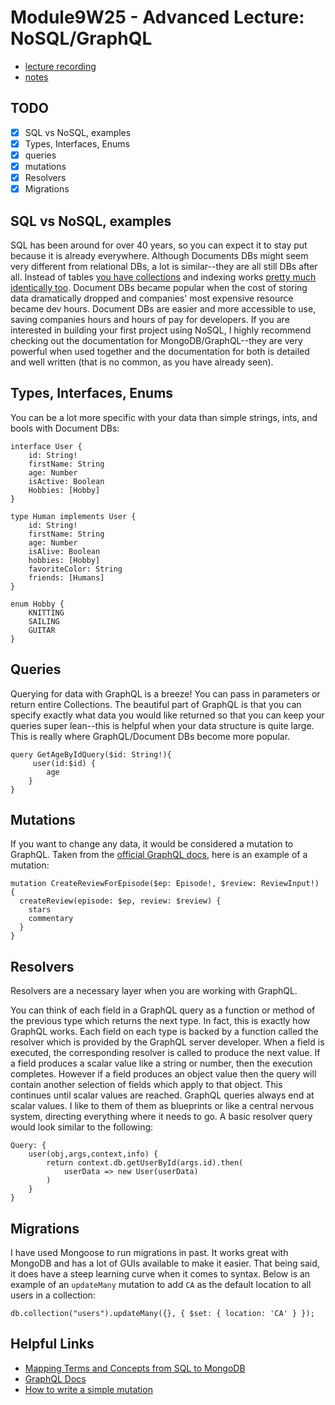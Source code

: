 # Module9W25 - Advanced Lecture: NoSQL/GraphQL

- [lecture recording](https://vimeo.com/667560936/5cfe642607)
- [notes](https://github.com/connkat/lecture_notes/tree/master/Module9/Advanced-Lecture)

## TODO
- [x] SQL vs NoSQL, examples
- [x] Types, Interfaces, Enums
- [x] queries
- [x] mutations
- [x] Resolvers
- [x] Migrations

## SQL vs NoSQL, examples
SQL has been around for over 40 years, so you can expect it to stay put because it is already everywhere. Although Documents DBs might seem very different from relational DBs, a lot is similar--they are all still DBs after all. Instead of tables [you have collections](Module9/NoSQL/DB.png) and indexing works [pretty much identically too](Module9/NoSQL/index.png).  Document DBs became popular when the cost of storing data dramatically dropped and companies' most expensive resource became dev hours. Document DBs are easier and more accessible to use, saving companies hours and hours of pay for developers. If you are interested in building your first project using NoSQL, I highly recommend checking out the documentation for MongoDB/GraphQL--they are very powerful when used together and the documentation for both is detailed and well written (that is no common, as you have already seen).


## Types, Interfaces, Enums
You can be a lot more specific with your data than simple strings, ints, and bools with Document DBs: 
```
interface User {
    id: String!
    firstName: String
    age: Number
    isActive: Boolean
    Hobbies: [Hobby]
}

type Human implements User {
    id: String!
    firstName: String
    age: Number
    isAlive: Boolean
    hobbies: [Hobby]
    favoriteColor: String
    friends: [Humans]
}

enum Hobby {
    KNITTING
    SAILING
    GUITAR
}
```

## Queries
Querying for data with GraphQL is a breeze! You can pass in parameters or return entire Collections. The beautiful part of GraphQL is that you can specify exactly what data you would like returned so that you can keep your queries super lean--this is helpful when your data structure is quite large. This is really where GraphQL/Document DBs become more popular.

```
query GetAgeByIdQuery($id: String!){
     user(id:$id) {
        age
    }
}
```

## Mutations
If you want to change any data, it would be considered a mutation to GraphQL. Taken from the [official GraphQL docs](https://graphql.org/learn/queries/), here is an example of a mutation: 

```
mutation CreateReviewForEpisode($ep: Episode!, $review: ReviewInput!) {
  createReview(episode: $ep, review: $review) {
    stars
    commentary
  }
}
```

## Resolvers
Resolvers are a necessary layer when you are working with GraphQL.

You can think of each field in a GraphQL query as a function or method of the previous type which returns the next type. In fact, this is exactly how GraphQL works. Each field on each type is backed by a function called the resolver which is provided by the GraphQL server developer. When a field is executed, the corresponding resolver is called to produce the next value.
If a field produces a scalar value like a string or number, then the execution completes. However if a field produces an object value then the query will contain another selection of fields which apply to that object. This continues until scalar values are reached. GraphQL queries always end at scalar values. I like to them of them as blueprints or like a central nervous system, directing everything where it needs to go. A basic resolver query would look similar to the following:

```
Query: {
    user(obj,args,context,info) {
        return context.db.getUserById(args.id).then(
            userData => new User(userData)
        )
    }
}
```

## Migrations 
I have used Mongoose to run migrations in past. It works great with MongoDB and has a lot of GUIs available to make it easier. That being said, it does have a steep learning curve when it comes to syntax. Below is an example of an `updateMany` mutation to add `CA` as the default location to all users in a collection:

```
db.collection("users").updateMany({}, { $set: { location: 'CA' } });
```


## Helpful Links
- [Mapping Terms and Concepts from SQL to MongoDB](https://www.mongodb.com/developer/article/map-terms-concepts-sql-mongodb/)
- [GraphQL Docs](https://github.com/graphql/graphql-spec)
- [How to write a simple mutation](https://www.howtographql.com/graphql-js/3-a-simple-mutation/)